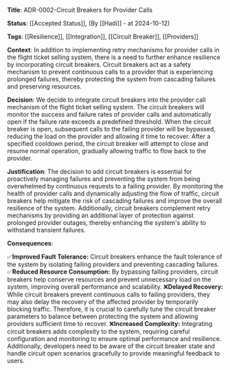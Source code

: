 **Title**: ADR-0002-Circuit Breakers for Provider Calls

**Status**: [[Accepted Status]], (By [[Hadi]] - at 2024-10-12)

**Tags**: [[Resilience]], [[Integration]], [[Circuit Breaker]], [[Providers]]

**Context**: In addition to implementing retry mechanisms for provider calls in the flight ticket selling system, there is a need to further enhance resilience by incorporating circuit breakers. Circuit breakers act as a safety mechanism to prevent continuous calls to a provider that is experiencing prolonged failures, thereby protecting the system from cascading failures and preserving resources.

**Decision**: We decide to integrate circuit breakers into the provider call mechanism of the flight ticket selling system. The circuit breakers will monitor the success and failure rates of provider calls and automatically open if the failure rate exceeds a predefined threshold. When the circuit breaker is open, subsequent calls to the failing provider will be bypassed, reducing the load on the provider and allowing it time to recover. After a specified cooldown period, the circuit breaker will attempt to close and resume normal operation, gradually allowing traffic to flow back to the provider.

**Justification**: The decision to add circuit breakers is essential for proactively managing failures and preventing the system from being overwhelmed by continuous requests to a failing provider. By monitoring the health of provider calls and dynamically adjusting the flow of traffic, circuit breakers help mitigate the risk of cascading failures and improve the overall resilience of the system. Additionally, circuit breakers complement retry mechanisms by providing an additional layer of protection against prolonged provider outages, thereby enhancing the system's ability to withstand transient failures.

**Consequences**:

✅**Improved Fault Tolerance:** Circuit breakers enhance the fault tolerance of the system by isolating failing providers and preventing cascading failures.
✅**Reduced Resource Consumption:** By bypassing failing providers, circuit breakers help conserve resources and prevent unnecessary load on the system, improving overall performance and scalability.
❌**Delayed Recovery:** While circuit breakers prevent continuous calls to failing providers, they may also delay the recovery of the affected provider by temporarily blocking traffic. Therefore, it is crucial to carefully tune the circuit breaker parameters to balance between protecting the system and allowing providers sufficient time to recover.
❌**Increased Complexity:** Integrating circuit breakers adds complexity to the system, requiring careful configuration and monitoring to ensure optimal performance and resilience. Additionally, developers need to be aware of the circuit breaker state and handle circuit open scenarios gracefully to provide meaningful feedback to users.
